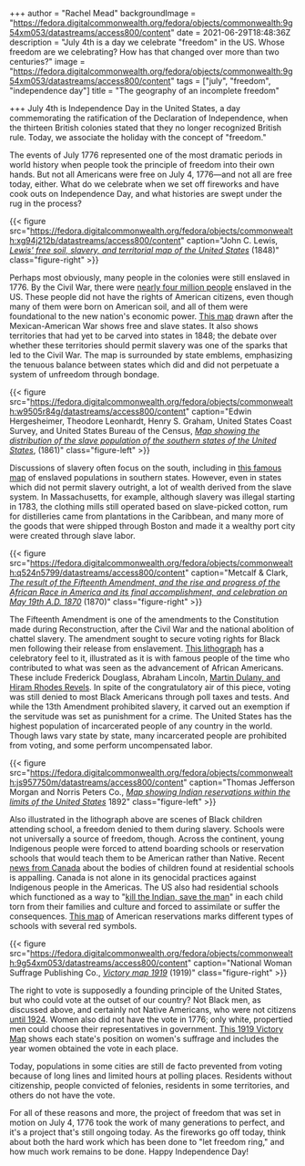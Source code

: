 +++
author = "Rachel Mead"
backgroundImage = "https://fedora.digitalcommonwealth.org/fedora/objects/commonwealth:9g54xm053/datastreams/access800/content"
date = 2021-06-29T18:48:36Z
description = "July 4th is a day we celebrate \"freedom\" in the US. Whose freedom are we celebrating? How has that changed over more than two centuries?"
image = "https://fedora.digitalcommonwealth.org/fedora/objects/commonwealth:9g54xm053/datastreams/access800/content"
tags = ["july", "freedom", "independence day"]
title = "The geography of an incomplete freedom"

+++
July 4th is Independence Day in the United States, a day commemorating the ratification of the Declaration of Independence, when the thirteen British colonies stated that they no longer recognized British rule. Today, we associate the holiday with the concept of "freedom."

The events of July 1776 represented one of the most dramatic periods in world history when people took the principle of freedom into their own hands. But not all Americans were free on July 4, 1776—and not all are free today, either. What do we celebrate when we set off fireworks and have cook outs on Independence Day, and what histories are swept under the rug in the process?

{{< figure src="https://fedora.digitalcommonwealth.org/fedora/objects/commonwealth:xg94j212b/datastreams/access800/content" caption="John C. Lewis, [_Lewis' free soil, slavery, and territorial map of the United States_](https://collections.leventhalmap.org/search/commonwealth:xg94j2112) (1848)" class="figure-right" >}}

Perhaps most obviously, many people in the colonies were still enslaved in 1776. By the Civil War, there were [nearly four million people](https://thomaslegioncherokee.tripod.com/distributionofslavesinunitedstateshistory.html) enslaved in the US. These people did not have the rights of American citizens, even though many of them were born on American soil, and all of them were foundational to the new nation's economic power. [This map](https://collections.leventhalmap.org/search/commonwealth:xg94j2112) drawn after the Mexican-American War shows free and slave states. It also shows territories that had yet to be carved into states in 1848; the debate over whether these territories should permit slavery was one of the sparks that led to the Civil War. The map is surrounded by state emblems, emphasizing the tenuous balance between states which did and did not perpetuate a system of unfreedom through bondage.

{{< figure src="https://fedora.digitalcommonwealth.org/fedora/objects/commonwealth:w9505r84g/datastreams/access800/content" caption="Edwin Hergesheimer, Theodore Leonhardt, Henry S. Graham, United States Coast Survey, and United States Bureau of the Census, [_Map showing the distribution of the slave population of the southern states of the United States_](https://collections.leventhalmap.org/search/commonwealth:w9505r836), (1861)" class="figure-left" >}}

Discussions of slavery often focus on the south, including in [this famous map](https://collections.leventhalmap.org/search/commonwealth:w9505r836) of enslaved populations in southern states. However, even in states which did not permit slavery outright, a lot of wealth derived from the slave system. In Massachusetts, for example, although slavery was illegal starting in 1783, the clothing mills still operated based on slave-picked cotton, rum for distilleries came from plantations in the Caribbean, and many more of the goods that were shipped through Boston and made it a wealthy port city were created through slave labor.

{{< figure src="https://fedora.digitalcommonwealth.org/fedora/objects/commonwealth:q524n5799/datastreams/access800/content" caption="Metcalf & Clark, [_The result of the Fifteenth Amendment, and the rise and progress of the African Race in America and its final accomplishment, and celebration on May 19th A.D. 1870_](https://collections.leventhalmap.org/search/commonwealth:q524n5781) (1870)" class="figure-right" >}}

The Fifteenth Amendment is one of the amendments to the Constitution made during Reconstruction, after the Civil War and the national abolition of chattel slavery. The amendment sought to secure voting rights for Black men following their release from enslavement. [This lithograph](https://collections.leventhalmap.org/search/commonwealth:q524n5781) has a celebratory feel to it, illustrated as it is with famous people of the time who contributed to what was seen as the advancement of African Americans. These include Frederick Douglass, Abraham Lincoln, [Martin Dulany, and Hiram Rhodes Revels](https://americanhistory.si.edu/brown/pdf/Unit1/2.Teacher.15th%20Amendment%20Print.pdf). In spite of the congratulatory air of this piece, voting was still denied to most Black Americans through poll taxes and tests. And while the 13th Amendment prohibited slavery, it carved out an exemption if the servitude was set as punishment for a crime. The United States has the highest population of incarcerated people of any country in the world. Though laws vary state by state, many incarcerated people are prohibited from voting, and some perform uncompensated labor.

{{< figure src="https://fedora.digitalcommonwealth.org/fedora/objects/commonwealth:js957750m/datastreams/access800/content" caption="Thomas Jefferson Morgan and Norris Peters Co., [_Map showing Indian reservations within the limits of the United States_](https://collections.leventhalmap.org/search/commonwealth:js957749v) 1892" class="figure-left" >}}

Also illustrated in the lithograph above are scenes of Black children attending school, a freedom denied to them during slavery. Schools were not universally a source of freedom, though. Across the continent, young Indigenous people were forced to attend boarding schools or reservation schools that would teach them to be American rather than Native. Recent [news from Canada](https://www.npr.org/2021/06/19/1008395387/discovery-of-remains-at-residential-schools-prompts-calls-for-indigenous-reparat) about the bodies of children found at residential schools is appalling. Canada is not alone in its genocidal practices against Indigenous people in the Americas. The US also had residential schools which functioned as a way to "[kill the Indian, save the man](https://www.ou.edu/gaylord/exiled-to-indian-country/content/remembering-the-stories-of-indian-boarding-schools)" in each child torn from their families and culture and forced to assimilate or suffer the consequences. [This map](https://collections.leventhalmap.org/search/commonwealth:js957749v) of American reservations marks different types of schools with several red symbols.

{{< figure src="https://fedora.digitalcommonwealth.org/fedora/objects/commonwealth:9g54xm053/datastreams/access800/content" caption="National Woman Suffrage Publishing Co., [_Victory map 1919_](https://collections.leventhalmap.org/search/commonwealth:9g54xm04t) (1919)" class="figure-right" >}}

The right to vote is supposedly a founding principle of the United States, but who could vote at the outset of our country? Not Black men, as discussed above, and certainly not Native Americans, who were not citizens [until 1924](https://www.loc.gov/item/today-in-history/june-02/). Women also did not have the vote in 1776; only white, propertied men could choose their representatives in government. [This 1919 Victory Map](https://collections.leventhalmap.org/search/commonwealth:9g54xm04t) shows each state's position on women's suffrage and includes the year women obtained the vote in each place.

Today, populations in some cities are still de facto prevented from voting because of long lines and limited hours at polling places. Residents without citizenship, people convicted of felonies, residents in some territories, and others do not have the vote.

For all of these reasons and more, the project of freedom that was set in motion on July 4, 1776 took the work of many generations to perfect, and it's a project that's still ongoing today. As the fireworks go off today, think about both the hard work which has been done to "let freedom ring," and how much work remains to be done. Happy Independence Day!
